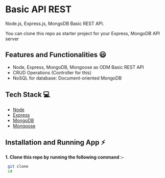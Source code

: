 # Basic API REST

Node.js, Express.js, MongoDB Basic REST API.

You can clone this repo as starter project for your Express, MongoDB API server

## Features and Functionalities 😃

- Node, Express, MongoDB, Mongoose as ODM Basic REST API
- CRUD Operations (Controller for this)
- NoSQL for database: Document-oriented MongoDB

## Tech Stack 💻

- [Node](https://nodejs.org/en)
- [Express](https://expressjs.com/)
- [MongoDB](https://www.mongodb.com/cloud)
- [Mongoose](https://mongoosejs.com)

## Installation and Running App :zap:

**1. Clone this repo by running the following command :-**

```bash
 git clone 
 cd 
```
